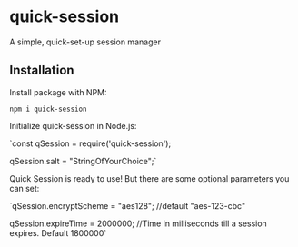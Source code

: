 # quick-session
A simple, quick-set-up session manager

## Installation
Install package with NPM:

`npm i quick-session`

Initialize quick-session in Node.js:

`const qSession = require('quick-session');

qSession.salt = "StringOfYourChoice";`

Quick Session is ready to use! But there are some optional parameters you can set:

`qSession.encryptScheme = "aes128"; //default "aes-123-cbc"

qSession.expireTime = 2000000; //Time in milliseconds till a session expires. Default 1800000`
